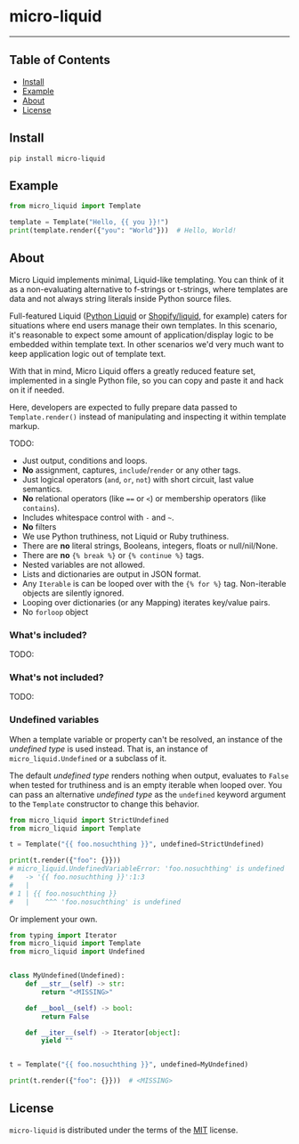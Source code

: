 # micro-liquid

---

## Table of Contents

- [Install](#install)
- [Example](#example)
- [About](#about)
- [License](#license)

## Install

```console
pip install micro-liquid
```

## Example

```python
from micro_liquid import Template

template = Template("Hello, {{ you }}!")
print(template.render({"you": "World"}))  # Hello, World!
```

## About

Micro Liquid implements minimal, Liquid-like templating. You can think of it as a non-evaluating alternative to f-strings or t-strings, where templates are data and not always string literals inside Python source files.

Full-featured Liquid ([Python Liquid](https://github.com/jg-rp/liquid) or [Shopify/liquid](https://github.com/Shopify/liquid), for example) caters for situations where end users manage their own templates. In this scenario, it's reasonable to expect some amount of application/display logic to be embedded within template text. In other scenarios we'd very much want to keep application logic out of template text.

With that in mind, Micro Liquid offers a greatly reduced feature set, implemented in a single Python file, so you can copy and paste it and hack on it if needed.

Here, developers are expected to fully prepare data passed to `Template.render()` instead of manipulating and inspecting it within template markup.

TODO:

- Just output, conditions and loops.
- **No** assignment, captures, `include`/`render` or any other tags.
- Just logical operators (`and`, `or`, `not`) with short circuit, last value semantics.
- **No** relational operators (like `==` or `<`) or membership operators (like `contains`).
- Includes whitespace control with `-` and `~`.
- **No** filters
- We use Python truthiness, not Liquid or Ruby truthiness.
- There are **no** literal strings, Booleans, integers, floats or null/nil/None.
- There are **no** `{% break %}` or `{% continue %}` tags.
- Nested variables are not allowed.
- Lists and dictionaries are output in JSON format.
- Any `Iterable` is can be looped over with the `{% for %}` tag. Non-iterable objects are silently ignored.
- Looping over dictionaries (or any Mapping) iterates key/value pairs.
- No `forloop` object

### What's included?

TODO:

### What's not included?

TODO:

### Undefined variables

When a template variable or property can't be resolved, an instance of the _undefined type_ is used instead. That is, an instance of `micro_liquid.Undefined` or a subclass of it.

The default _undefined type_ renders nothing when output, evaluates to `False` when tested for truthiness and is an empty iterable when looped over. You can pass an alternative _undefined type_ as the `undefined` keyword argument to the `Template` constructor to change this behavior.

```python
from micro_liquid import StrictUndefined
from micro_liquid import Template

t = Template("{{ foo.nosuchthing }}", undefined=StrictUndefined)

print(t.render({"foo": {}}))
# micro_liquid.UndefinedVariableError: 'foo.nosuchthing' is undefined
#   -> '{{ foo.nosuchthing }}':1:3
#   |
# 1 | {{ foo.nosuchthing }}
#   |    ^^^ 'foo.nosuchthing' is undefined
```

Or implement your own.

```python
from typing import Iterator
from micro_liquid import Template
from micro_liquid import Undefined


class MyUndefined(Undefined):
    def __str__(self) -> str:
        return "<MISSING>"

    def __bool__(self) -> bool:
        return False

    def __iter__(self) -> Iterator[object]:
        yield ""


t = Template("{{ foo.nosuchthing }}", undefined=MyUndefined)

print(t.render({"foo": {}}))  # <MISSING>
```

## License

`micro-liquid` is distributed under the terms of the [MIT](https://spdx.org/licenses/MIT.html) license.
